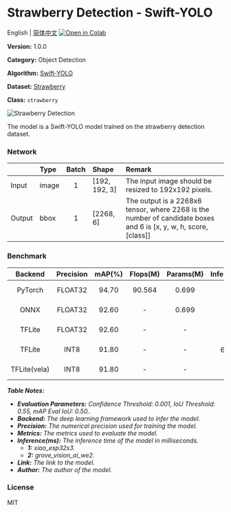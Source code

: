 # Strawberry Detection - Swift-YOLO

English | [简体中文](../zh_CN/Strawberry_Detection_Swift-YOLO_192.md) [![Open in Colab](https://colab.research.google.com/assets/colab-badge.svg)](https://colab.research.google.com/github/seeed-studio/sscma-model-zoo/blob/main/notebooks/en/Strawberry_Detection_Swift-YOLO_192.ipynb)

**Version:** 1.0.0

**Category:** Object Detection

**Algorithm:** [Swift-YOLO](https://github.com/Seeed-Studio/ModelAssistant/blob/main/configs/swift_yolo/swift_yolo_tiny_1xb16_300e_coco.py)

**Dataset:** [Strawberry](https://universe.roboflow.com/bbb-ynve2/caomei-i40aq/dataset/8)

**Class:** `strawberry`

![Strawberry Detection](https://files.seeedstudio.com/sscma/static/detection_strawberry.png)

The model is a Swift-YOLO model trained on the strawberry detection dataset.

### Network 

|        | Type   |  Batch  | Shape         | Remark                                                                                                           |
|:-------|:-------|:-------:|:--------------|:-----------------------------------------------------------------------------------------------------------------|
| Input  | image  |    1    | [192, 192, 3] | The input image should be resized to 192x192 pixels.                                                             |
| Output | bbox   |    1    | [2268, 6]     | The output is a 2268x6 tensor, where 2268 is the number of candidate boxes and 6 is [x, y, w, h, score, [class]] |
### Benchmark

|   Backend    |  Precision  |  mAP(%)  |  Flops(M)  |  Params(M)  |    Inference(ms)    |                                                     Download                                                     |    Author    |
|:------------:|:-----------:|:--------:|:----------:|:-----------:|:-------------------:|:----------------------------------------------------------------------------------------------------------------:|:------------:|
|   PyTorch    |   FLOAT32   |  94.70   |   90.564   |    0.699    |          -          |       [Link](https://files.seeedstudio.com/sscma/model_zoo/detection/strawberry/strawberry_detection.pth)        | Seeed Studio |
|     ONNX     |   FLOAT32   |  92.60   |     -      |    0.699    |          -          |   [Link](https://files.seeedstudio.com/sscma/model_zoo/detection/strawberry/strawberry_detection_float32.onnx)   | Seeed Studio |
|    TFLite    |   FLOAT32   |  92.60   |     -      |      -      |          -          |  [Link](https://files.seeedstudio.com/sscma/model_zoo/detection/strawberry/strawberry_detection_float32.tflite)  | Seeed Studio |
|    TFLite    |    INT8     |  91.80   |     -      |      -      | 616.0<sup>(1)</sup> |   [Link](https://files.seeedstudio.com/sscma/model_zoo/detection/strawberry/strawberry_detection_int8.tflite)    | Seeed Studio |
| TFLite(vela) |    INT8     |  91.80   |     -      |      -      |  45<sup>(2)</sup>   | [Link](https://files.seeedstudio.com/sscma/model_zoo/detection/strawberry/strawberry_detection_int8_vela.tflite) | Seeed Studio |

***Table Notes:***

- ***Evaluation Parameters:**  Confidence Threshold: 0.001, IoU Threshold: 0.55, mAP Eval IoU: 0.50..*
- ***Backend:** The deep learning framework used to infer the model.*
- ***Precision:** The numerical precision used for training the model.*
- ***Metrics:** The metrics used to evaluate the model.*
- ***Inference(ms):** The inference time of the model in milliseconds.*
  - ***1:** xiao_esp32s3.*
  - ***2:** grove_vision_ai_we2.*
- ***Link:** The link to the model.*
- ***Author:** The author of the model.*

### License

MIT

